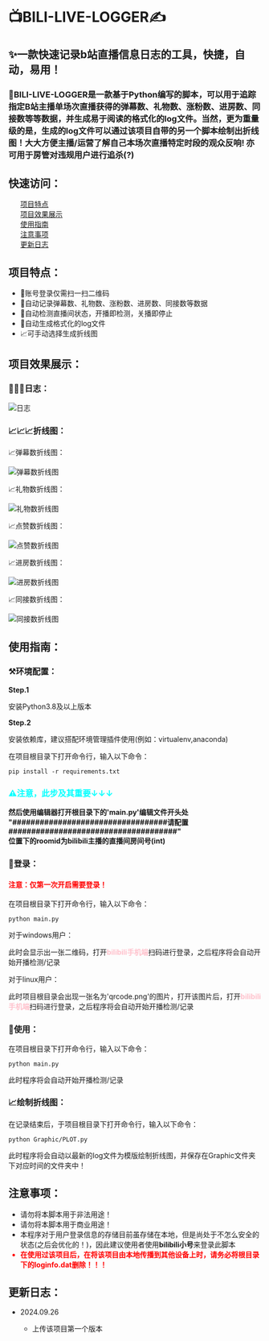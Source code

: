 <h1>📺BILI-LIVE-LOGGER✍️</h1>
<h2>✨一款快速记录b站直播信息日志的工具，快捷，自动，易用！</h2>
<h3 style="line-height: normal">🔴BILI-LIVE-LOGGER是一款基于Python编写的脚本，可以用于追踪指定B站主播单场次直播获得的<b>弹幕数、礼物数、涨粉数、进房数、同接数等等</b>数据，并生成易于阅读的格式化的log文件。当然，更为重量级的是，生成的log文件可以通过该项目自带的另一个脚本<b>绘制出折线图！</b>大大方便主播/运营了解自己本场次直播特定时段的<b>观众反响!</b>
亦可用于房管对违规用户进行追杀(?)</h3>


<h2>快速访问：</h2>
<ul>

  [项目特点](#xmtd)<br>
  [项目效果展示](#xgzs)<br>
  [使用指南](#syzn)<br>
  [注意事项](#zysx)<br>
  [更新日志](#gxrz)

</ul>


<xmtd>
<h2><a name="xmtd" id="xmtd">项目特点：</a></h2>
<ul>
  <li>🤳账号登录仅需扫一扫二维码</li>
  <li>📝自动记录弹幕数、礼物数、涨粉数、进房数、同接数等数据</li>
  <li>📝自动检测直播间状态，开播即检测，关播即停止</li>
  <li>📝自动生成格式化的log文件</li>
  <li>📈可手动选择生成折线图</li>
</ul>

<xgzs>
<h2><a id="xgzs" name="xgzs">项目效果展示：</a></h2>
<h3><b>📝📝📝日志：</b></h3>
<p><img src="./imgs/LOG.png" alt="日志"/></p>
<h3><b>📈📈📈折线图：</b></h3>
<p>📈弹幕数折线图：</p>
<p><img src="./imgs/DANMU.png" alt="弹幕数折线图"/></p>
<p>📈礼物数折线图：</p>
<p><img src="./imgs/GIFTS.png" alt="礼物数折线图"/></p>
<p>📈点赞数折线图：</p>
<p><img src="./imgs/LIKES.png" alt="点赞数折线图"/></p>
<p>📈进房数折线图：</p>
<p><img src="./imgs/GETIN.png" alt="进房数折线图"/></p>
<p>📈同接数折线图：</p>
<p><img src="./imgs/AUDIE.png" alt="同接数折线图"/></p>


<syzn>
<h2><a id="syzn" name="syzn">使用指南：</a></h2>
<h3>⚒️环境配置：</h3>
<p><b>Step.1</b></p>
<p>安装Python3.8及以上版本</p>
<p><b>Step.2</b></p>
<p>安装依赖库，建议搭配环境管理插件使用(例如：virtualenv,anaconda)</p>
<p>在项目根目录下打开命令行，输入以下命令：</p>
<pre><code>pip install -r requirements.txt</code></pre>
<h3 style="color: aqua">⚠️注意，此步及其重要↓↓↓</h3>
<p><b>然后使用编辑器打开根目录下的'main.py'编辑文件开头处<br>"##################################请配置#####################################"<br>位置下的roomid为bilibili主播的直播间房间号(int)</b></p>
<h3>🔑登录：</h3>
<h4 style="color: red">注意：仅第一次开启需要登录！</h4>
<p>在项目根目录下打开命令行，输入以下命令：</p>
<pre><code>python main.py</code></pre>
<p>对于windows用户：</p>
<p>此时会显示出一张二维码，打开<b style="color: pink">bilibili手机端</b>扫码进行登录，之后程序将会自动开始开播检测/记录</p>
<p>对于linux用户：</p>
<p>此时项目根目录会出现一张名为'qrcode.png'的图片，打开该图片后，打开<b style="color: pink">bilibili手机端</b>扫码进行登录，之后程序将会自动开始开播检测/记录</p>
<h3>📝使用：</h3>
<p>在项目根目录下打开命令行，输入以下命令：</p>
<pre><code>python main.py</code></pre>
<p>此时程序将会自动开始开播检测/记录</p>
<h3>📈绘制折线图：</h3>
<p>在记录结束后，于项目根目录下打开命令行，输入以下命令：</p>
<pre><code>python Graphic/PLOT.py</code></pre>
<p>此时程序将会自动以最新的log文件为模版绘制折线图，并保存在Graphic文件夹下对应时间的文件夹中！</p>

<zysx>
<h2><a name="zysx" id="zysx">注意事项：</a></h2>
<ul>
  <li>请勿将本脚本用于非法用途！</li>
  <li>请勿将本脚本用于商业用途！</li>
  <li>本程序对于用户登录信息的存储目前虽存储在本地，但是尚处于不怎么安全的状态(之后会优化的！)，因此建议使用者使用<b>bilibili小号</b>来登录此脚本</li>
  <li style="color: red;"><b>在使用过该项目后，在将该项目由本地传播到其他设备上时，请务必将根目录下的loginfo.dat删除！！！</b></li>
</ul>

<gxrz>
<h2><a name="gxrz" id="gxrz">更新日志：</a></h2>
<ul>
  <li>2024.09.26</li>
  <ul>
    <li>上传该项目第一个版本</li>
  </ul>
</ul>